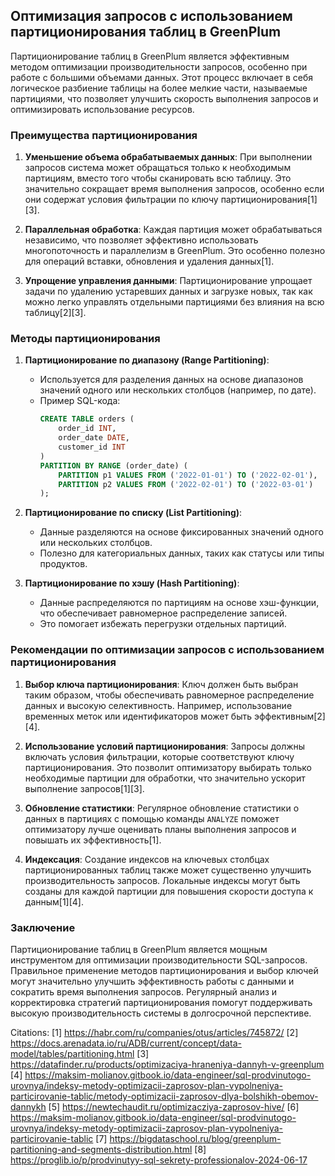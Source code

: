 ## Оптимизация запросов с использованием партиционирования таблиц в GreenPlum

Партиционирование таблиц в GreenPlum является эффективным методом оптимизации производительности запросов, особенно при работе с большими объемами данных. Этот процесс включает в себя логическое разбиение таблицы на более мелкие части, называемые партициями, что позволяет улучшить скорость выполнения запросов и оптимизировать использование ресурсов.

### Преимущества партиционирования

1. **Уменьшение объема обрабатываемых данных**: При выполнении запросов система может обращаться только к необходимым партициям, вместо того чтобы сканировать всю таблицу. Это значительно сокращает время выполнения запросов, особенно если они содержат условия фильтрации по ключу партиционирования[1][3].

2. **Параллельная обработка**: Каждая партиция может обрабатываться независимо, что позволяет эффективно использовать многопоточность и параллелизм в GreenPlum. Это особенно полезно для операций вставки, обновления и удаления данных[1].

3. **Упрощение управления данными**: Партиционирование упрощает задачи по удалению устаревших данных и загрузке новых, так как можно легко управлять отдельными партициями без влияния на всю таблицу[2][3].

### Методы партиционирования

1. **Партиционирование по диапазону (Range Partitioning)**:
   - Используется для разделения данных на основе диапазонов значений одного или нескольких столбцов (например, по дате).
   - Пример SQL-кода:
     ```sql
     CREATE TABLE orders (
         order_id INT,
         order_date DATE,
         customer_id INT
     )
     PARTITION BY RANGE (order_date) (
         PARTITION p1 VALUES FROM ('2022-01-01') TO ('2022-02-01'),
         PARTITION p2 VALUES FROM ('2022-02-01') TO ('2022-03-01')
     );
     ```

2. **Партиционирование по списку (List Partitioning)**:
   - Данные разделяются на основе фиксированных значений одного или нескольких столбцов.
   - Полезно для категориальных данных, таких как статусы или типы продуктов.

3. **Партиционирование по хэшу (Hash Partitioning)**:
   - Данные распределяются по партициям на основе хэш-функции, что обеспечивает равномерное распределение записей.
   - Это помогает избежать перегрузки отдельных партиций.

### Рекомендации по оптимизации запросов с использованием партиционирования

1. **Выбор ключа партиционирования**: Ключ должен быть выбран таким образом, чтобы обеспечивать равномерное распределение данных и высокую селективность. Например, использование временных меток или идентификаторов может быть эффективным[2][4].

2. **Использование условий партиционирования**: Запросы должны включать условия фильтрации, которые соответствуют ключу партиционирования. Это позволит оптимизатору выбирать только необходимые партиции для обработки, что значительно ускорит выполнение запросов[1][3].

3. **Обновление статистики**: Регулярное обновление статистики о данных в партициях с помощью команды `ANALYZE` поможет оптимизатору лучше оценивать планы выполнения запросов и повышать их эффективность[1].

4. **Индексация**: Создание индексов на ключевых столбцах партиционированных таблиц также может существенно улучшить производительность запросов. Локальные индексы могут быть созданы для каждой партиции для повышения скорости доступа к данным[1][4].

### Заключение

Партиционирование таблиц в GreenPlum является мощным инструментом для оптимизации производительности SQL-запросов. Правильное применение методов партиционирования и выбор ключей могут значительно улучшить эффективность работы с данными и сократить время выполнения запросов. Регулярный анализ и корректировка стратегий партиционирования помогут поддерживать высокую производительность системы в долгосрочной перспективе.

Citations:
[1] https://habr.com/ru/companies/otus/articles/745872/
[2] https://docs.arenadata.io/ru/ADB/current/concept/data-model/tables/partitioning.html
[3] https://datafinder.ru/products/optimizaciya-hraneniya-dannyh-v-greenplum
[4] https://maksim-molianov.gitbook.io/data-engineer/sql-prodvinutogo-urovnya/indeksy-metody-optimizacii-zaprosov-plan-vypolneniya-particirovanie-tablic/metody-optimizacii-zaprosov-dlya-bolshikh-obemov-dannykh
[5] https://newtechaudit.ru/optimizacziya-zaprosov-hive/
[6] https://maksim-molianov.gitbook.io/data-engineer/sql-prodvinutogo-urovnya/indeksy-metody-optimizacii-zaprosov-plan-vypolneniya-particirovanie-tablic
[7] https://bigdataschool.ru/blog/greenplum-partitioning-and-segments-distribution.html
[8] https://proglib.io/p/prodvinutyy-sql-sekrety-professionalov-2024-06-17